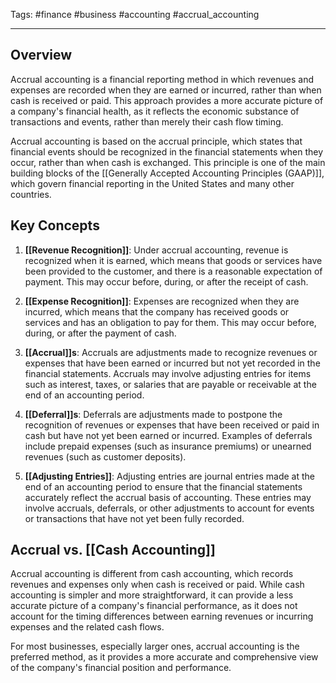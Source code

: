 Tags: #finance #business #accounting #accrual_accounting

---

## Overview

Accrual accounting is a financial reporting method in which revenues and expenses are recorded when they are earned or incurred, rather than when cash is received or paid. This approach provides a more accurate picture of a company's financial health, as it reflects the economic substance of transactions and events, rather than merely their cash flow timing.

Accrual accounting is based on the accrual principle, which states that financial events should be recognized in the financial statements when they occur, rather than when cash is exchanged. This principle is one of the main building blocks of the [[Generally Accepted Accounting Principles (GAAP)]], which govern financial reporting in the United States and many other countries.

## Key Concepts

1.  **[[Revenue Recognition]]**: Under accrual accounting, revenue is recognized when it is earned, which means that goods or services have been provided to the customer, and there is a reasonable expectation of payment. This may occur before, during, or after the receipt of cash.
    
2.  **[[Expense Recognition]]**: Expenses are recognized when they are incurred, which means that the company has received goods or services and has an obligation to pay for them. This may occur before, during, or after the payment of cash.
    
3.  **[[Accrual]]s**: Accruals are adjustments made to recognize revenues or expenses that have been earned or incurred but not yet recorded in the financial statements. Accruals may involve adjusting entries for items such as interest, taxes, or salaries that are payable or receivable at the end of an accounting period.
    
4.  **[[Deferral]]s**: Deferrals are adjustments made to postpone the recognition of revenues or expenses that have been received or paid in cash but have not yet been earned or incurred. Examples of deferrals include prepaid expenses (such as insurance premiums) or unearned revenues (such as customer deposits).
    
5.  **[[Adjusting Entries]]**: Adjusting entries are journal entries made at the end of an accounting period to ensure that the financial statements accurately reflect the accrual basis of accounting. These entries may involve accruals, deferrals, or other adjustments to account for events or transactions that have not yet been fully recorded.
    

## Accrual vs. [[Cash Accounting]]

Accrual accounting is different from cash accounting, which records revenues and expenses only when cash is received or paid. While cash accounting is simpler and more straightforward, it can provide a less accurate picture of a company's financial performance, as it does not account for the timing differences between earning revenues or incurring expenses and the related cash flows.

For most businesses, especially larger ones, accrual accounting is the preferred method, as it provides a more accurate and comprehensive view of the company's financial position and performance.